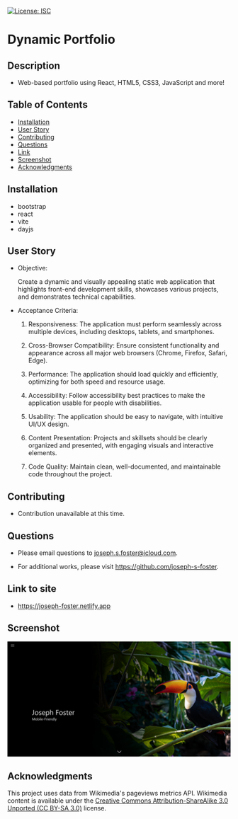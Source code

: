 [![License: ISC](https://img.shields.io/badge/License-ISC-blue.svg)](https://opensource.org/licenses/ISC)

# Dynamic Portfolio

## Description

- Web-based portfolio using React, HTML5, CSS3, JavaScript and more!

## Table of Contents

- [Installation](#installation)
- [User Story](#user-story)
- [Contributing](#contributing)
- [Questions](#questions)
- [Link](#link-to-site)
- [Screenshot](#screenshot)
- [Acknowledgments](#acknowledgments)

## Installation

- bootstrap
- react
- vite
- dayjs

## User Story

- Objective:

  Create a dynamic and visually appealing static web application that highlights front-end development skills, showcases various projects, and demonstrates technical capabilities.

- Acceptance Criteria:

  1. Responsiveness: The application must perform seamlessly across multiple devices, including desktops, tablets, and smartphones.

  2. Cross-Browser Compatibility: Ensure consistent functionality and appearance across all major web browsers (Chrome, Firefox, Safari, Edge).

  3. Performance: The application should load quickly and efficiently, optimizing for both speed and resource usage.
  
  4. Accessibility: Follow accessibility best practices to make the application usable for people with disabilities.

  5. Usability: The application should be easy to navigate, with intuitive UI/UX design.
  
  6. Content Presentation: Projects and skillsets should be clearly organized and presented, with engaging visuals and interactive elements.
  
  7. Code Quality: Maintain clean, well-documented, and maintainable code throughout the project.

## Contributing

- Contribution unavailable at this time.

## Questions

- Please email questions to joseph.s.foster@icloud.com.

- For additional works, please visit https://github.com/joseph-s-foster.

## Link to site

- https://joseph-foster.netlify.app

## Screenshot

![screenshot of webpage](./src/assets/project/ss.png)

## Acknowledgments

This project uses data from Wikimedia's pageviews metrics API. Wikimedia content is available under the [Creative Commons Attribution-ShareAlike 3.0 Unported (CC BY-SA 3.0)](https://creativecommons.org/licenses/by-sa/3.0/) license.
